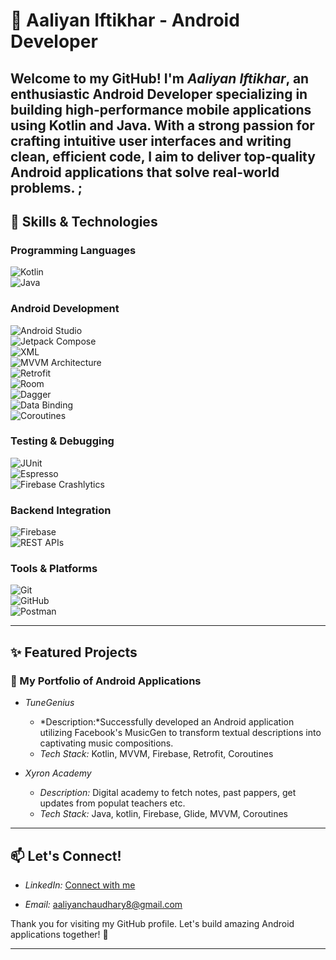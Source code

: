 # 🌟 Aaliyan Iftikhar - Android Developer  

Welcome to my GitHub! I'm *Aaliyan Iftikhar*, an enthusiastic Android Developer specializing in building high-performance mobile applications using Kotlin and Java. With a strong passion for crafting intuitive user interfaces and writing clean, efficient code, I aim to deliver top-quality Android applications that solve real-world problems.  ;
--

## 🚀 Skills & Technologies  

### Programming Languages  
![Kotlin](https://img.shields.io/badge/Kotlin-7F52FF?style=for-the-badge&logo=kotlin&logoColor=white)  
![Java](https://img.shields.io/badge/Java-007396?style=for-the-badge&logo=java&logoColor=white)  

### Android Development  
![Android Studio](https://img.shields.io/badge/Android_Studio-3DDC84?style=for-the-badge&logo=androidstudio&logoColor=white)  
![Jetpack Compose](https://img.shields.io/badge/Jetpack_Compose-4285F4?style=for-the-badge&logo=jetpackcompose&logoColor=white)  
![XML](https://img.shields.io/badge/XML-FF6600?style=for-the-badge&logo=xml&logoColor=white)  
![MVVM Architecture](https://img.shields.io/badge/MVVM_Architecture-000000?style=for-the-badge&logo=m&logoColor=white)  
![Retrofit](https://img.shields.io/badge/Retrofit-3DDC84?style=for-the-badge&logo=android&logoColor=white)  
![Room](https://img.shields.io/badge/Room-3DDC84?style=for-the-badge&logo=android&logoColor=white)  
![Dagger](https://img.shields.io/badge/Dagger-FF6F00?style=for-the-badge&logo=google&logoColor=white)  
![Data Binding](https://img.shields.io/badge/Data_Binding-3DDC84?style=for-the-badge&logo=android&logoColor=white)  
![Coroutines](https://img.shields.io/badge/Coroutines-7F52FF?style=for-the-badge&logo=kotlin&logoColor=white)  

### Testing & Debugging  
![JUnit](https://img.shields.io/badge/JUnit-25A162?style=for-the-badge&logo=junit&logoColor=white)  
![Espresso](https://img.shields.io/badge/Espresso-3DDC84?style=for-the-badge&logo=android&logoColor=white)  
![Firebase Crashlytics](https://img.shields.io/badge/Firebase_Crashlytics-FFCA28?style=for-the-badge&logo=firebase&logoColor=white)  

### Backend Integration  
![Firebase](https://img.shields.io/badge/Firebase-FFCA28?style=for-the-badge&logo=firebase&logoColor=white)  
![REST APIs](https://img.shields.io/badge/REST_APIs-000000?style=for-the-badge&logo=api&logoColor=white)  

### Tools & Platforms  
![Git](https://img.shields.io/badge/Git-F05032?style=for-the-badge&logo=git&logoColor=white)  
![GitHub](https://img.shields.io/badge/GitHub-181717?style=for-the-badge&logo=github&logoColor=white)  
![Postman](https://img.shields.io/badge/Postman-FF6C37?style=for-the-badge&logo=postman&logoColor=white)  

---

## ✨ Featured Projects  

### 📱 My Portfolio of Android Applications  

- *TuneGenius*  
  - *Description:*Successfully developed an Android application utilizing Facebook's MusicGen to transform textual descriptions into captivating music compositions.  
  - *Tech Stack:* Kotlin, MVVM, Firebase, Retrofit, Coroutines  

- *Xyron Academy*  
  - *Description:* Digital academy to fetch notes, past pappers, get updates from populat teachers etc.  
  - *Tech Stack:* Java, kotlin, Firebase, Glide, MVVM, Coroutines

---

## 📫 Let's Connect!  

- *LinkedIn:* [Connect with me](https://www.linkedin.com/in/aaliyan-iftikhar-143362226/?trk=opento_sprofile_topcard&lipi=urn%3Ali%3Apage%3Ad_flagship3_profile_view_base%3BNT9Pb%2FYzR8KuQtcP6cXepg%3D%3D)

- *Email:* [aaliyanchaudhary8@gmail.com](mailto:aaliyanchaudhary8@gmail.com)  

Thank you for visiting my GitHub profile. Let's build amazing Android applications together! 🚀  

---
